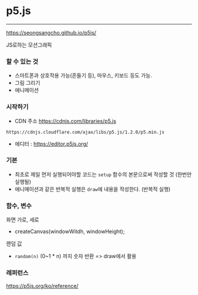 # p5.js

---

https://seongsangcho.github.io/p5js/

JS로하는 모션그래픽

### 할 수 있는 것

- 스마트폰과 상호작용 가능(흔들기 등), 마우스, 키보드 등도 가능.
- 그림 그리기
- 애니메이션

### 시작하기

- CDN 주소 https://cdnjs.com/libraries/p5.js

```
https://cdnjs.cloudflare.com/ajax/libs/p5.js/1.2.0/p5.min.js
```

- 에디터 : https://editor.p5js.org/

### 기본

- 최초로 제일 먼저 실행되어야할 코드는 `setup` 함수의 본문으로써 작성할 것 (한번만 실행될)
- 애니매이션과 같은 반복적 실행은 `draw`에 내용을 작성한다. (반복적 실행)

### 함수, 변수

화면 가로, 세로

- createCanvas(windowWitdh, windowHeight);

랜덤 값

- `random(n)` (0~1 \* n) 까지 숫자 반환 => draw에서 활용

### 레퍼런스

https://p5js.org/ko/reference/

